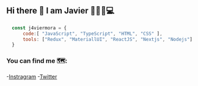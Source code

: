 ## Hi there 👋 I am Javier 👨🏽‍💻💻
```js
  const j4viermora = {
      code:[ "JavaScript", "TypeScript", "HTML", "CSS" ],
      tools: ["Redux", "MateriallUI", "ReactJS", "Nextjs", "Nodejs"]
  }
```

### You can find me 🗺️:
-[Instragram](https://instagram.com/hobbylayer)
-[Twitter](https://twitter.com/j4viermora)
